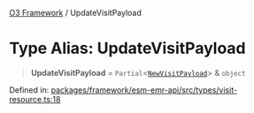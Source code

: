 [O3 Framework](../API.md) / UpdateVisitPayload

# Type Alias: UpdateVisitPayload

> **UpdateVisitPayload** = `Partial`\<[`NewVisitPayload`](../interfaces/NewVisitPayload.md)\> & `object`

Defined in: [packages/framework/esm-emr-api/src/types/visit-resource.ts:18](https://github.com/UjjawalPrabhat/openmrs-esm-core/blob/main/packages/framework/esm-emr-api/src/types/visit-resource.ts#L18)

